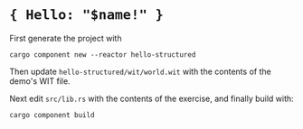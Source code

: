 # `{ Hello: "$name!" }`

First generate the project with

```
cargo component new --reactor hello-structured
```

Then update `hello-structured/wit/world.wit` with the contents of the demo's WIT
file.

Next edit `src/lib.rs` with the contents of the exercise, and finally build
with:

```
cargo component build
```
